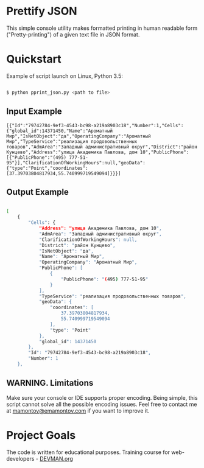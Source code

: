 # Prettify JSON

This simple console utility makes formatted printing in human readable form ("Pretty-printing") of a given text file in JSON format.

# Quickstart

Example of script launch on Linux, Python 3.5:

```bash

$ python pprint_json.py <path to file>

```

## Input Example

    [{"Id":"79742784-9ef3-4543-bc98-a219a8903c18","Number":1,"Cells":{"global_id":14371450,"Name":"Ароматный Мир","IsNetObject":"да","OperatingCompany":"Ароматный Мир","TypeService":"реализация продовольственных товаров","AdmArea":"Западный административный округ","District":"район Кунцево","Address":"улица Академика Павлова, дом 10","PublicPhone":[{"PublicPhone":"(495) 777-51-95"}],"ClarificationOfWorkingHours":null,"geoData":{"type":"Point","coordinates":[37.39703804817934,55.740999719549094]}}}]
    
## Output Example

```bash

[
    {
        "Cells": {
            "Address": "улица Академика Павлова, дом 10",
            "AdmArea": "Западный административный округ",
            "ClarificationOfWorkingHours": null,
            "District": "район Кунцево",
            "IsNetObject": "да",
            "Name": "Ароматный Мир",
            "OperatingCompany": "Ароматный Мир",
            "PublicPhone": [
                {
                    "PublicPhone": "(495) 777-51-95"
                }
            ],
            "TypeService": "реализация продовольственных товаров",
            "geoData": {
                "coordinates": [
                    37.39703804817934,
                    55.740999719549094
                ],
                "type": "Point"
            },
            "global_id": 14371450
        },
        "Id": "79742784-9ef3-4543-bc98-a219a8903c18",
        "Number": 1
    },
```
## WARNING. Limitations

Make sure your console or IDE supports proper encoding. Being simple, this script cannot solve all the possible encoding issues.
Feel free to contact me at mamontov@emamontov.com if you want to improve it.

# Project Goals

The code is written for educational purposes. Training course for web-developers - [DEVMAN.org](https://devman.org)
